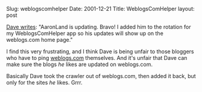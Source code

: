 Slug: weblogscomhelper
Date: 2001-12-21
Title: WeblogsComHelper
layout: post

<a href="http://scriptingnews.userland.com/backissues/2001/12/20#ld4f4bb2113d0be19c14be6c8896871f5">Dave writes</a>: &quot;AaronLand is updating. Bravo! I added him to the rotation for my WeblogsComHelper app so his updates will show up on the weblogs.com home page.&quot;<p>

I find this very frustrating, and I think Dave is being unfair to those bloggers who have to ping <a href="http://www.weblogs.com">weblogs.com</a> themselves. And it&#39;s unfair that Dave can make sure the blogs <i>he</i> likes are updated on weblogs.com. <p>

Basically Dave took the crawler out of weblogs.com, then added it back, but only for the sites *he* likes. Grrr.</p></p>
